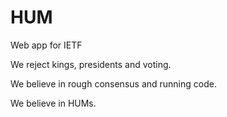 # HUM
Web app for IETF

We reject kings, presidents and voting.

We believe in rough consensus and running code.

We believe in HUMs.
